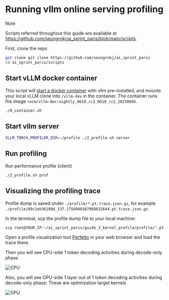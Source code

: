# Running vllm online serving profiling

> [!NOTE]  
> Scripts referred throughout this guide are available at https://github.com/seungrokj/ai_sprint_paris/blob/main/scripts.

First, clone the repo

```sh
git clone git clone https://github.com/seungrokj/ai_sprint_paris
cd ai_sprint_paris/scripts
```

## Start vLLM docker container

This script will [start a docker container](https://github.com/seungrokj/ai_sprint_paris/blob/main/scripts/0_container.sh) with vllm pre-installed, and mounts your local vLLM clone into `/vllm-dev` in the container. The container runs the image `rocm/vllm-dev:nightly_0610_rc2_0610_rc2_20250605`.

```sh
./0_container.sh
```

## Start vllm server

```sh
VLLM_TORCH_PROFILER_DIR=./profile ./2_profile.sh server
```

## Run profiling

Run performance profile (client)

```sh
./2_profile.sh prof
```

## Visualizing the profiling trace

Profile dump is saved under `./profile/*.pt.trace.json.gz`, for example `./profile/09c1eb36108d_137.1750940187968632644.pt.trace.json.gz`.

In the terminal, scp the profile dump file to your local machine:

```sh
scp root@YOUR_IP:~/ai_sprint_paris/guide_3_kernel_profile/profile/*.pt.trace.json.gz .
```

Open a profile visualization tool [Perfetto](https://ui.perfetto.dev/) in your web browser and load the trace there.

Then you will see CPU-side 1 token decoding activities during decode-only phase

![CPU](./assets/ws_paris_prof_cpu.jpg)

Also, you will see GPU-side 1 layer out of 1 token decoding activities during decode-only phase: These are optimization target kernels

![GPU](./assets/ws_paris_prof_gpu.jpg)

